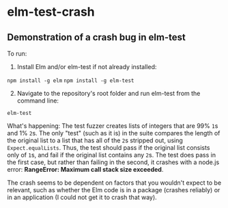 # elm-test-crash
## Demonstration of a crash bug in elm-test

To run:

1) Install Elm and/or elm-test if not already installed:

`npm install -g elm`
`npm install -g elm-test`

2) Navigate to the repository's root folder and run elm-test from the command line:

`elm-test`

What's happening: The test fuzzer creates lists of integers that are 99% `1`s and 1% `2`s. The only "test" (such as it is) in the suite compares the length of the original list to a list that has all of the `2`s stripped out, using `Expect.equalLists`. Thus, the test should pass if the original list consists only of `1`s, and fail if the original list contains any `2`s. The test does pass in the first case, but rather than failing in the second, it crashes with a node.js error: **RangeError: Maximum call stack size exceeded**.

The crash seems to be dependent on factors that you wouldn't expect to be relevant, such as whether the Elm code is in a package (crashes reliably) or in an application (I could not get it to crash that way).